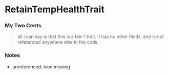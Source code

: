 # RetainTempHealthTrait 

### My Two Cents
> all i can say is that this is a teir-1 trait. it has no other fields, and is not referenced anywhere else in the code.

### Notes
* unreferenced, icon missing
